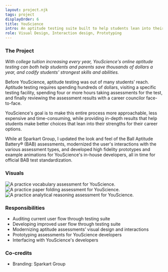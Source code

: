 ```yaml
---
layout: project.njk
tags: project
displayOrder: 6
title: YouScience
intro: An aptitude testing suite built to help students lean into their strengths and save thousands of dollars a year in college.
role: Visual Design, Interaction design, Prototyping
---
```


### The Project

_With college tuition increasing every year, YouScience's online aptitude testing can both help students and parents save thousands of dollars a year, and codify students' strongest skills and abilities._

Before YouScience, aptitude testing was out of many students&rsquo; reach. Aptitude testing requires spending hundreds of dollars, visiting a specific testing facility, spending four or more hours taking assessments for the test, and finally reviewing the assessment results with a career councilor face-to-face.

YouScience's goal is to make this entire process more approachable, less expensive and time-consuming, while providing in-depth results that help students make better choices that lean into their strengths for their career options.

While at Sparkart Group, I updated the look and feel of the Ball Aptitude Battery&reg; (BAB) assessments, modernized the user's interactions with the various assessment types, and developed high fidelity prototypes and example animations for YouScience's in-house developers, all in time for official BAB test standardization.

### Visuals

<div class="visuals">

![A practice vocabulary assessment for YouScience.](/images/img-youscience-practice.jpg)
![A practice paper folding assessment for YouScience.](/images/img-youscience-practice-2.jpg)
![A practice analytical reasoning assessment for YouScience.](/images/img-youscience-practice-3.jpg)

</div>

### Responsibilities

- Auditing current user flow through testing suite
- Developing improved user flow through testing suite
- Modernizing aptitude assessments&rsquo; visual design and interactions
- Prototyping assessments for YouScience developers
- Interfacing with YouScience's developers

### Co-credits

- Branding: Sparkart Group
